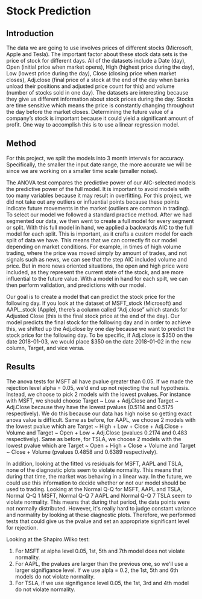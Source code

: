 # Stock Prediction

## Introduction


The data we are going to use involves prices of different stocks (Microsoft, Apple and Tesla). The important factor about these stock data sets is the price of stock for different days. All of the datasets include a Date (day), Open (initial price when market opens), High (highest price during the day), Low (lowest price during the day), Close (closing price when market closes), Adj.close (final price of a stock at the end of the day when banks unload their positions and adjusted price count for this) and volume (number of stocks sold in one day). The datasets are interesting because they give us different information about stock prices during the day. Stocks are time sensitive which means the price is constantly changing throughout the day before the market closes. Determining the future value of a company’s stock is important because it could yield a significant amount of profit. One way to accomplish this is to use a linear regression model. 


## Method


For this project, we split the models into 3 month intervals for accuracy. Specifically, the smaller the input date range, the more accurate we will be since we are working on a smaller time scale (smaller noise).

The ANOVA test compares the predictive power of our AIC-selected models the predictive power of the full model. It is important to avoid models with too many variables because it may result in overfitting. For this project, we did not take out any outliers or influential points because these points indicate future movements in the market (outliers are common in trading). To select our model we followed a standard practice method. After we had segmented our data, we then went to create a full model for every segment or split. With this full model in hand, we applied a backwards AIC to the full model for each split. This is important, as it crafts a custom model for each split of data we have. This means that we can correctly fit our model depending on market conditions. For example, in times of high volume trading, where the price was moved simply by amount of trades, and not signals such as news, we can see that the step AIC included volume and price. But in more news oriented situations, the open and high price were included, as they represent the current state of the stock, and are more influential to the future value. With a model in hand for each spilt, we can then perform validation, and predictions with our model. 

Our goal is to create a model that can predict the stock price for the following day. If you look at the dataset of MSFT_stock (Microsoft) and AAPL_stock (Apple), there’s a column called “Adj.close” which stands for Adjusted Close (this is the final stock price at the end of the day). Our model predicts the final stock for the following day and in order to achieve this, we shifted up the Adj.close by one day because we want to predict the stock price for the following day. To be specific, if Adj.close is $350 on the date 2018-01-03, we would place $350 on the date 2018-01-02 in the new column, Target, and vice versa. 


## Results


The anova tests for MSFT all have pvalue greater than 0.05. If we made the rejection level alpha = 0.05, we'd end up not rejecting the null hypothesis. Instead, we choose to pick 2 models with the lowest pvalues. For instance with MSFT, we should choose Target ~ Low + Adj.Close and Target ~ Adj.Close because they have the lowest pvalues (0.5114 and 0.5175 respectively). We do this because our data has high noise so getting exact anova value is difficult. Same as before, for AAPL, we choose 2 models with the lowest pvalue which are Target ~ High + Low + Close + Adj.Close + Volume and Target ~ Open + Low + Adj.Close (pvalues 0.2174 and 0.483 respectively). Same as before, for TSLA, we choose 2 models with the lowest pvalue which are Target ~ Open + High + Close + Volume and Target ~ Close + Volume (pvalues 0.4858 and 0.6389 respectively).

In addition, looking at the fitted vs residuals for MSFT, AAPL and TSLA, none of the diagnostic plots seem to violate normality. This means that during that time, the market was behaving in a linear way. In the future, we could use this information to decide whether or not our model should be used to trading. Looking at the Normal Q-Q for MSFT, AAPL and TSLA, Normal Q-Q 1 MSFT, Normal Q-Q 7 AAPL and Normal Q-Q 7 TSLA seem to violate normality. This means that during that period, the data points were not normally distributed. However, it's really hard to judge constant variance and normality by looking at these diagnostic plots. Therefore, we performed tests that could give us the pvalue and set an appropriate significant level for rejection.

Looking at the Shapiro.Wilko test:

1. For MSFT at alpha level 0.05, 1st, 5th and 7th model does not violate normality. 
2. For AAPL, the pvalues are larger than the previous one, so we'll use a larger signifigance level. If we use alpla = 0.2, the 1st, 5th and 6th models do not violate normality.
3. For TSLA, if we use signifigance level 0.05, the 1st, 3rd and 4th model do not violate normality. 
